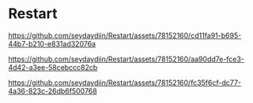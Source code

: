 # Restart

https://github.com/seydaydiin/Restart/assets/78152160/cd11fa91-b695-44b7-b210-e831ad32076a



https://github.com/seydaydiin/Restart/assets/78152160/aa90dd7e-fce3-4d42-a3ee-58cebccc82cb



https://github.com/seydaydiin/Restart/assets/78152160/fc35f6cf-dc77-4a36-823c-26db6f500768

